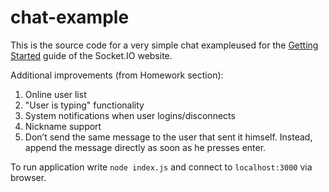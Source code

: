 # chat-example

This is the source code for a very simple chat exampleused for
the [Getting Started](http://socket.io/get-started/chat/) guide
of the Socket.IO website.

Additional improvements (from Homework section):
1) Online user list
2) "User is typing" functionality
3) System notifications when user logins/disconnects
4) Nickname support
5) Don’t send the same message to the user that sent it himself. Instead, append the message directly as soon as he presses enter.

To run application write 
` node index.js ` and connect to `localhost:3000` via browser.
